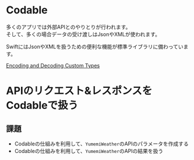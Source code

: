 # Codable

多くのアプリでは外部APIとのやりとりが行われます。  
そして、多くの場合データの受け渡しはJsonやXMLが使われます。

SwiftにはJsonやXMLを扱うための便利な機能が標準ライブラリに備わっています。

[Encoding and Decoding Custom Types](https://developer.apple.com/documentation/foundation/archives_and_serialization/encoding_and_decoding_custom_types)

# APIのリクエスト&レスポンスをCodableで扱う
## 課題
- Codableの仕組みを利用して、`YumemiWeather`のAPIのパラメータを作成する
- Codableの仕組みを利用して、`YumemiWeather`のAPIの結果を扱う